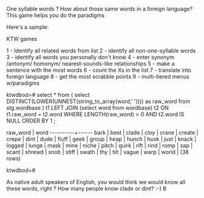 One syllable words ? How about those same words in a foreign language?
This game helps you do the paradigms

Here's a sample:

KTW games

1 - Identify all related words from list
2 - identify all non-one-syllable words
3 - identify all words you personally don't know
4 - enter synonym /antonym/ homonym/ nearest-sounds-like relationships
5 - make a sentence with the most words
6 - count the Xs in the list
7 - translate into foreign language
8 - get the most scrabble points
9 - multi-tiered menus w/paradigms

ktwdbod=# select * from
(
select DISTINCT(LOWER(UNNEST(string_to_array(word,' ')))) as raw_word
 from stg.wordbase
) t1
LEFT JOIN (select word from wordbase) t2 ON t1.raw_word = t2.word
WHERE LENGTH(raw_word) > 0
AND t2.word IS NULL
ORDER BY 1
;

 raw_word | word 
----------+------
 bark     | 
 best     | 
 clade    | 
 cloy     | 
 crane    | 
 create   | 
 crepe    | 
 dint     | 
 dude     | 
 fluff    | 
 geek     | 
 group    | 
 heap     | 
 hunch    | 
 husk     | 
 just     | 
 knack    | 
 logged   | 
 lunge    | 
 mask     | 
 mine     | 
 niche    | 
 pitch    | 
 quirk    | 
 rift     | 
 rind     | 
 romp     | 
 sap      | 
 scant    | 
 shrewd   | 
 snob     | 
 stiff    | 
 swath    | 
 thy      | 
 tilt     | 
 vague    | 
 warp     | 
 world    | 
(38 rows)

ktwdbod=# 

As native adult speakers of English, you would think we would know all these words, right ?
How many people know clade or dint?
:-)
B
